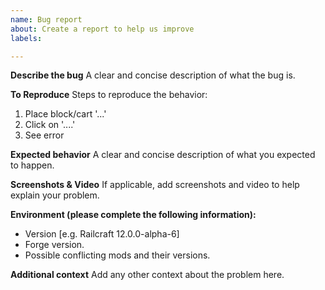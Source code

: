 ```yaml
---
name: Bug report
about: Create a report to help us improve
labels: 

---
```


**Describe the bug**
A clear and concise description of what the bug is.

**To Reproduce**
Steps to reproduce the behavior:
1. Place block/cart '...'
2. Click on '....'
4. See error

**Expected behavior**
A clear and concise description of what you expected to happen.

**Screenshots & Video**
If applicable, add screenshots and video to help explain your problem.

**Environment (please complete the following information):**
 - Version [e.g. Railcraft 12.0.0-alpha-6]
 - Forge version.
 - Possible conflicting mods and their versions.

**Additional context**
Add any other context about the problem here.

